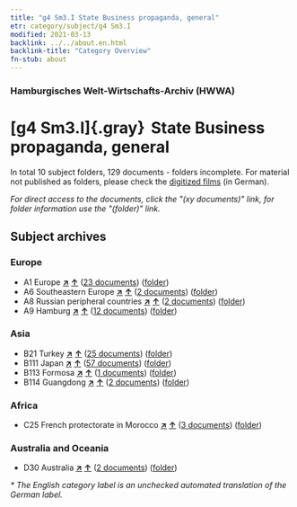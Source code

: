 ```yaml
---
title: "g4 Sm3.I State Business propaganda, general"
etr: category/subject/g4 Sm3.I
modified: 2021-03-13
backlink: ../../about.en.html
backlink-title: "Category Overview"
fn-stub: about
---
```


### Hamburgisches Welt-Wirtschafts-Archiv (HWWA)
# [g4 Sm3.I]{.gray}&#8201; State Business propaganda, general&#160; 





In total 10 subject folders, 129 documents - folders incomplete.
For material not published as folders, please check the [digitized films](/film/h1_sh) (in German).

_For direct access to the documents, click the "(xy documents)" link, for folder information use the "(folder)" link._

## Subject archives



### Europe

- A1 Europe [**&nearr;**](../../../geo/i/140892/about.en.html "Europe (all folders)") [**&uarr;**](../../../geo/about.en.html#A1 "Country category system") (<a href="https://pm20.zbw.eu/dfgview/sh/140892,144482" title="about: Europe : State Business propaganda, general" target="_blank">23 documents</a>) ([folder](http://purl.org/pressemappe20/folder/sh/140892,144482))
- A6 Southeastern Europe [**&nearr;**](../../../geo/i/140900/about.en.html "Southeastern Europe (all folders)") [**&uarr;**](../../../geo/about.en.html#A6 "Country category system") (<a href="https://pm20.zbw.eu/dfgview/sh/140900,144482" title="about: Southeastern Europe : State Business propaganda, general" target="_blank">2 documents</a>) ([folder](http://purl.org/pressemappe20/folder/sh/140900,144482))
- A8 Russian peripheral countries [**&nearr;**](../../../geo/i/140904/about.en.html "Russian peripheral countries (all folders)") [**&uarr;**](../../../geo/about.en.html#A8 "Country category system") (<a href="https://pm20.zbw.eu/dfgview/sh/140904,144482" title="about: Russian peripheral countries : State Business propaganda, general" target="_blank">2 documents</a>) ([folder](http://purl.org/pressemappe20/folder/sh/140904,144482))
- A9 Hamburg [**&nearr;**](../../../geo/i/140905/about.en.html "Hamburg (all folders)") [**&uarr;**](../../../geo/about.en.html#A9 "Country category system") (<a href="https://pm20.zbw.eu/dfgview/sh/140905,144482" title="about: Hamburg : State Business propaganda, general" target="_blank">12 documents</a>) ([folder](http://purl.org/pressemappe20/folder/sh/140905,144482))

### Asia

- B21 Turkey [**&nearr;**](../../../geo/i/141111/about.en.html "Turkey (all folders)") [**&uarr;**](../../../geo/about.en.html#B21 "Country category system") (<a href="https://pm20.zbw.eu/dfgview/sh/141111,144482" title="about: Turkey : State Business propaganda, general" target="_blank">25 documents</a>) ([folder](http://purl.org/pressemappe20/folder/sh/141111,144482))
- B111 Japan [**&nearr;**](../../../geo/i/141272/about.en.html "Japan (all folders)") [**&uarr;**](../../../geo/about.en.html#B111 "Country category system") (<a href="https://pm20.zbw.eu/dfgview/sh/141272,144482" title="about: Japan : State Business propaganda, general" target="_blank">57 documents</a>) ([folder](http://purl.org/pressemappe20/folder/sh/141272,144482))
- B113 Formosa [**&nearr;**](../../../geo/i/141274/about.en.html "Formosa (all folders)") [**&uarr;**](../../../geo/about.en.html#B113 "Country category system") (<a href="https://pm20.zbw.eu/dfgview/sh/141274,144482" title="about: Formosa : State Business propaganda, general" target="_blank">1 documents</a>) ([folder](http://purl.org/pressemappe20/folder/sh/141274,144482))
- B114 Guangdong [**&nearr;**](../../../geo/i/141275/about.en.html "Guangdong (all folders)") [**&uarr;**](../../../geo/about.en.html#B114 "Country category system") (<a href="https://pm20.zbw.eu/dfgview/sh/141275,144482" title="about: Guangdong : State Business propaganda, general" target="_blank">2 documents</a>) ([folder](http://purl.org/pressemappe20/folder/sh/141275,144482))

### Africa

- C25 French protectorate in Morocco [**&nearr;**](../../../geo/i/141358/about.en.html "French protectorate in Morocco (all folders)") [**&uarr;**](../../../geo/about.en.html#C25 "Country category system") (<a href="https://pm20.zbw.eu/dfgview/sh/141358,144482" title="about: French protectorate in Morocco : State Business propaganda, general" target="_blank">3 documents</a>) ([folder](http://purl.org/pressemappe20/folder/sh/141358,144482))

### Australia and Oceania

- D30 Australia [**&nearr;**](../../../geo/i/141621/about.en.html "Australia (all folders)") [**&uarr;**](../../../geo/about.en.html#D30 "Country category system") (<a href="https://pm20.zbw.eu/dfgview/sh/141621,144482" title="about: Australia : State Business propaganda, general" target="_blank">2 documents</a>) ([folder](http://purl.org/pressemappe20/folder/sh/141621,144482))


_* The English category label is an unchecked automated translation of the German label._

